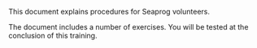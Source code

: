 This document explains procedures for Seaprog volunteers.

The document includes a number of exercises. You will be tested at the conclusion of this training.
